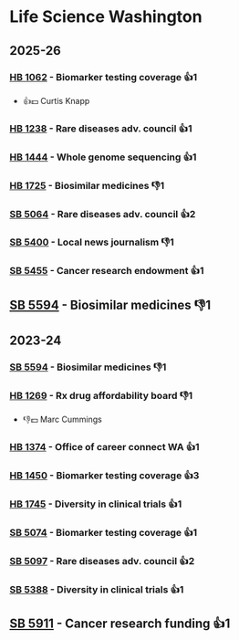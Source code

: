 # Life Science Washington
## 2025-26

### [HB 1062](/bill/2025-26/hb/1062/) - Biomarker testing coverage 👍1  
* 👍💵 Curtis Knapp

### [HB 1238](/bill/2025-26/hb/1238/) - Rare diseases adv. council 👍1  

### [HB 1444](/bill/2025-26/hb/1444/) - Whole genome sequencing 👍1  

### [HB 1725](/bill/2025-26/hb/1725/) - Biosimilar medicines  👎1 

### [SB 5064](/bill/2025-26/sb/5064/) - Rare diseases adv. council 👍2  

### [SB 5400](/bill/2025-26/sb/5400/) - Local news journalism  👎1 

### [SB 5455](/bill/2025-26/sb/5455/) - Cancer research endowment 👍1  

## [SB 5594](/bill/2025-26/sb/5594/) - Biosimilar medicines  👎1 

## 2023-24

### [SB 5594](/bill/2023-24/sb/5594/) - Biosimilar medicines  👎1 

### [HB 1269](/bill/2023-24/hb/1269/) - Rx drug affordability board  👎1 
* 👎💵 Marc Cummings

### [HB 1374](/bill/2023-24/hb/1374/) - Office of career connect WA 👍1  

### [HB 1450](/bill/2023-24/hb/1450/) - Biomarker testing coverage 👍3  

### [HB 1745](/bill/2023-24/hb/1745/) - Diversity in clinical trials 👍1  

### [SB 5074](/bill/2023-24/sb/5074/) - Biomarker testing coverage 👍1  

### [SB 5097](/bill/2023-24/sb/5097/) - Rare diseases adv. council 👍2  

### [SB 5388](/bill/2023-24/sb/5388/) - Diversity in clinical trials 👍1  

## [SB 5911](/bill/2023-24/sb/5911/) - Cancer research funding 👍1  
